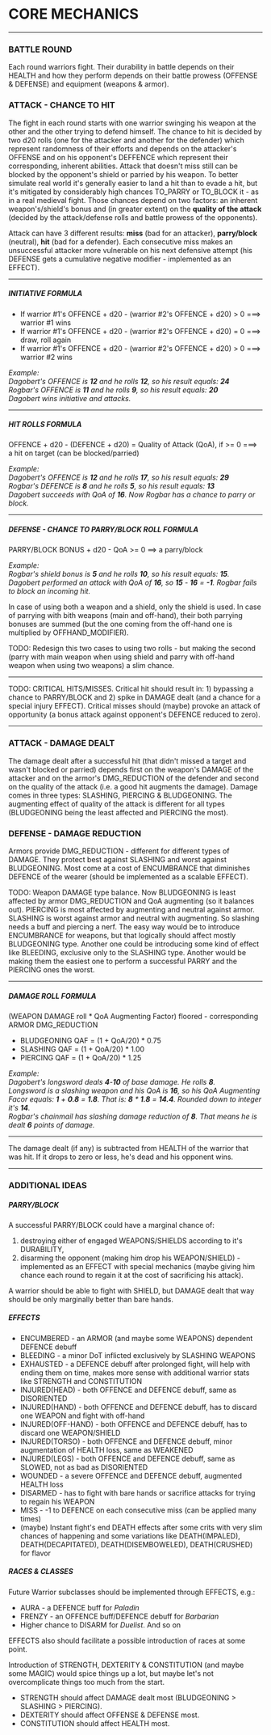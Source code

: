 # CORE MECHANICS
---
### BATTLE ROUND
Each round warriors fight. Their durability in battle depends on their HEALTH and how they perform depends on their battle prowess (OFFENSE & DEFENSE) and equipment (weapons & armor).

### ATTACK - CHANCE TO HIT
The fight in each round starts with one warrior swinging his weapon at the other and the other trying to defend himself. The chance to hit is decided by two d20 rolls (one for the attacker and another for the defender) which represent randomness of their efforts and depends on the attacker's OFFENSE and on his opponent's DEFFENCE which represent their corresponding, inherent abilities. Attack that doesn't miss still can be blocked by the opponent's shield or parried by his weapon. To better simulate real world it's generally easier to land a hit than to evade a hit, but it's mitigated by considerably high chances TO_PARRY or TO_BLOCK it - as in a real medieval fight. Those chances depend on two factors: an inherent weapon's/shield's bonus and (in greater extent) on the **quality of the attack** (decided by the attack/defense rolls and battle prowess of the opponents).

Attack can have 3 different results: **miss** (bad for an attacker), **parry/block** (neutral), **hit** (bad for a defender). Each consecutive miss makes an unsuccessful attacker more vulnerable on his next defensive attempt (his DEFENSE gets a cumulative negative modifier - implemented as an EFFECT).

---
##### INITIATIVE FORMULA
* If warrior #1's OFFENCE + d20 - (warrior #2's OFFENCE + d20) > 0 ===> warrior #1 wins
* If warrior #1's OFFENCE + d20 - (warrior #2's OFFENCE + d20) = 0 ===> draw, roll again
* If warrior #1's OFFENCE + d20 - (warrior #2's OFFENCE + d20) > 0 ===> warrior #2 wins

*Example:  
Dagobert's OFFENCE is **12** and he rolls **12**, so his result equals: **24**  
Rogbar's OFFENCE is **11** and he rolls **9**, so his result equals: **20**  
Dagobert *wins initiative* and attacks.*

---
##### HIT ROLLS FORMULA
OFFENCE + d20 - (DEFENCE + d20) = Quality of Attack (QoA), if >= 0 ===> a hit on target (can be blocked/parried)

*Example:  
Dagobert's OFFENCE is **12** and he rolls **17**, so his result equals: **29**  
Rogbar's DEFENCE is **8** and he rolls **5**, so his result equals: **13**  
Dagobert succeeds with QoA of **16**. Now Rogbar has a chance to parry or block.*

---
##### DEFENSE - CHANCE TO PARRY/BLOCK ROLL FORMULA
PARRY/BLOCK BONUS + d20 - QoA >= 0 ==> a parry/block

*Example:  
Rogbar's shield bonus is **5** and he rolls **10**, so his result equals: **15**.  
Dagobert performed an attack with QoA of **16**, so **15** - **16** = **-1**. Rogbar fails to block an incoming hit.*

In case of using both a weapon and a shield, only the shield is used. In case of parrying with bith weapons (main and off-hand), their both parrying bonuses are summed (but the one coming from the off-hand one is multiplied by OFFHAND_MODIFIER).

TODO: Redesign this two cases to using two rolls - but making the second (parry with main weapon when using shield and parry with off-hand weapon when using two weapons) a slim chance.

---

TODO: CRITICAL HITS/MISSES. Critical hit should result in: 1) bypassing a chance to PARRY/BLOCK and 2) spike in DAMAGE dealt (and a chance for a special injury EFFECT). Critical misses should (maybe) provoke an attack of opportunity (a bonus attack against opponent's DEFENCE reduced to zero).

---

### ATTACK - DAMAGE DEALT
The damage dealt after a successful hit (that didn't missed a target and wasn't blocked or parried) depends first on the weapon's DAMAGE of the attacker and on the armor's DMG_REDUCTION of the defender and second on the quality of the attack (i.e. a good hit augments the damage). Damage comes in three types: SLASHING, PIERCING & BLUDGEONING. The augmenting effect of quality of the attack is different for all types (BLUDGEONING being the least affected and PIERCING the most).

### DEFENSE - DAMAGE REDUCTION
Armors provide DMG_REDUCTION - different for different types of DAMAGE. They protect best against SLASHING and worst against BLUDGEONING. Most come at a cost of ENCUMBRANCE that diminishes DEFENCE of the wearer (should be implemented as a scalable EFFECT).

TODO: Weapon DAMAGE type balance. Now BLUDGEONING is least affected by armor DMG_REDUCTION and QoA augmenting (so it balances out). PIERCING is most affected by augmenting and neutral against armor. SLASHING is worst against armor and neutral with augmenting. So slashing needs a buff and piercing a nerf. The easy way would be to introduce ENCUMBRANCE for weapons, but that logically should affect mostly BLUDGEONING type. Another one could be introducing some kind of effect like BLEEDING, exclusive only to the SLASHING type. Another would be making them the easiest one to perform a successful PARRY and the PIERCING ones the worst.

---
##### DAMAGE ROLL FORMULA
(WEAPON DAMAGE roll * QoA Augmenting Factor) floored - corresponding ARMOR DMG_REDUCTION
* BLUDGEONING QAF = (1 + QoA/20) * 0.75
* SLASHING QAF = (1 + QoA/20) * 1.00
* PIERCING QAF = (1 + QoA/20) * 1.25

*Example:  
Dagobert's longsword deals **4**-**10** of base damage. He rolls **8**.  
Longsword is a slashing weapon and his QoA is **16**, so his QoA Augmenting Facor equals: **1** + **0.8** = **1.8**. That is: **8** * **1.8** = **14.4**. Rounded down to integer it's **14**.   
Rogbar's chainmail has slashing damage reduction of **8**. That means he is dealt **6** points of damage.*

---

The damage dealt (if any) is subtracted from HEALTH of the warrior that was hit. If it drops to zero or less, he's dead and his opponent wins.

***
### ADDITIONAL IDEAS

##### PARRY/BLOCK
A successful PARRY/BLOCK could have a marginal chance of:
1) destroying either of engaged WEAPONS/SHIELDS according to it's DURABILITY,
2) disarming the opponent (making him drop his WEAPON/SHIELD) - implemented as an EFFECT with special mechanics (maybe giving him chance each round to regain it at the cost of sacrificing his attack).

A warrior should be able to fight with SHIELD, but DAMAGE dealt that way should be only marginally better than bare hands.

##### EFFECTS
* ENCUMBERED - an ARMOR (and maybe some WEAPONS) dependent DEFENCE debuff
* BLEEDING - a minor DoT inflicted exclusively by SLASHING WEAPONS
* EXHAUSTED - a DEFENCE debuff after prolonged fight, will help with ending them on time, makes more sense with additional warrior stats like STRENGTH and CONSTITUTION
* INJURED(HEAD) - both OFFENCE and DEFENCE debuff, same as DISORIENTED
* INJURED(HAND) - both OFFENCE and DEFENCE debuff, has to discard one WEAPON and fight with off-hand
* INJURED(OFF-HAND) - both OFFENCE and DEFENCE debuff, has to discard one WEAPON/SHIELD
* INJURED(TORSO) - both OFFENCE and DEFENCE debuff, minor augmentation of HEALTH loss, same as WEAKENED
* INJURED(LEGS) - both OFFENCE and DEFENCE debuff, same as SLOWED, not as bad as DISORIENTED
* WOUNDED - a severe OFFENCE and DEFENCE debuff, augmented HEALTH loss
* DISARMED - has to fight with bare hands or sacrifice attacks for trying to regain his WEAPON
* MISS - -1 to DEFENCE on each consecutive miss (can be applied many times)  
* (maybe) Instant fight's end DEATH effects after some crits with very slim chances of happening and some variations like DEATH(IMPALED), DEATH(DECAPITATED), DEATH(DISEMBOWELED), DEATH(CRUSHED) for flavor

##### RACES & CLASSES
Future Warrior subclasses should be implemented through EFFECTS, e.g.:
* AURA - a DEFENCE buff for *Paladin*
* FRENZY - an OFFENCE buff/DEFENCE debuff for *Barbarian*
* Higher chance to DISARM for *Duelist*. And so on

EFFECTS also should facilitate a possible introduction of races at some point.

Introduction of STRENGTH, DEXTERITY & CONSTITUTION (and maybe some MAGIC) would spice things up a lot, but maybe let's not overcomplicate things too much from the start.

* STRENGTH should affect DAMAGE dealt most (BLUDGEONING > SLASHING > PIERCING).
* DEXTERITY should affect OFFENSE & DEFENSE most.
* CONSTITUTION should affect HEALTH most.
